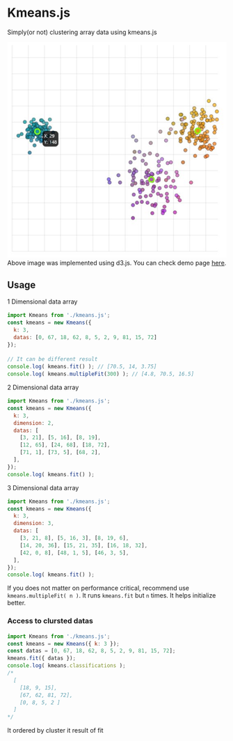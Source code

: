 # Kmeans.js
Simply(or not) clustering array data using kmeans.js

![Draw rgb format data using D3.js](/demo/demo.jpg?raw=true "Clustered 3 Dimensional data")\
Above image was implemented using d3.js. You can check demo page [here](https://maetdol.github.io/k-means-js/demo/).

## Usage
1 Dimensional data array
```javascript
import Kmeans from './kmeans.js';
const kmeans = new Kmeans({
  k: 3,
  datas: [0, 67, 18, 62, 8, 5, 2, 9, 81, 15, 72]
});

// It can be different result
console.log( kmeans.fit() ); // [70.5, 14, 3.75]
console.log( kmeans.multipleFit(300) ); // [4.8, 70.5, 16.5]
```

2 Dimensional data array
```javascript
import Kmeans from './kmeans.js';
const kmeans = new Kmeans({
  k: 3,
  dimension: 2,
  datas: [
    [3, 21], [5, 16], [8, 19],
    [12, 65], [24, 68], [18, 72],
    [71, 1], [73, 5], [68, 2],
  ],
});
console.log( kmeans.fit() );
```

3 Dimensional data array
```javascript
import Kmeans from './kmeans.js';
const kmeans = new Kmeans({
  k: 3,
  dimension: 3,
  datas: [
    [3, 21, 8], [5, 16, 3], [8, 19, 6],
    [14, 20, 36], [15, 21, 35], [16, 18, 32],
    [42, 0, 8], [48, 1, 5], [46, 3, 5],
  ],
});
console.log( kmeans.fit() );
```

If you does not matter on performance critical, recommend use `kmeans.multipleFit( n )`.
It runs `kmeans.fit` but `n` times. It helps initialize better.

### Access to clursted datas
```javascript
import Kmeans from './kmeans.js';
const kmeans = new Kmeans({ k: 3 });
const datas = [0, 67, 18, 62, 8, 5, 2, 9, 81, 15, 72];
kmeans.fit({ datas });
console.log( kmeans.classifications );
/*
  [
    [18, 9, 15],
    [67, 62, 81, 72],
    [0, 8, 5, 2 ]
  ]
*/
```
It ordered by cluster it result of fit
